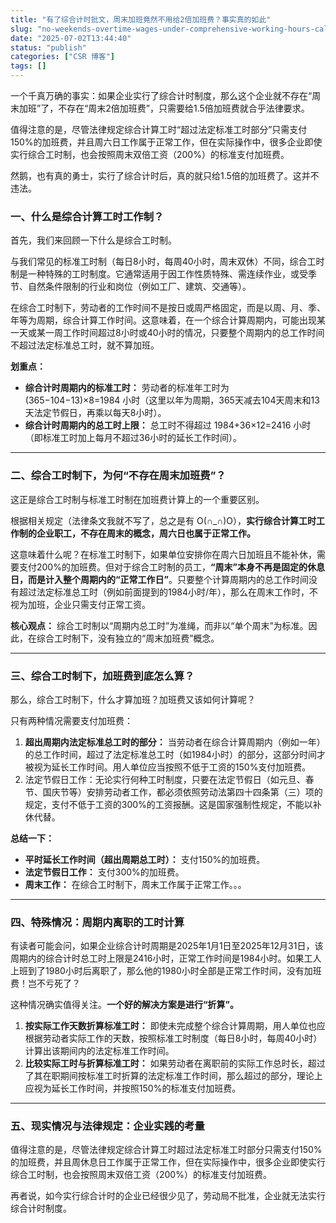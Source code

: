 ```yaml
---
title: "有了综合计时批文，周末加班竟然不用给2倍加班费？事实真的如此"
slug: "no-weekends-overtime-wages-under-comprehensive-working-hours-calculation-system"
date: "2025-07-02T13:44:40"
status: "publish"
categories: ["CSR 博客"]
tags: []
---
```


一个千真万确的事实：如果企业实行了综合计时制度，那么这个企业就不存在“周末加班”了，不存在“周末2倍加班费”，只需要给1.5倍加班费就合乎法律要求。

值得注意的是，尽管法律规定综合计算工时“超过法定标准工时部分”只需支付150%的加班费，并且周六日工作属于正常工作，但在实际操作中，很多企业即使实行综合工时制，也会按照周末双倍工资（200%）的标准支付加班费。

然鹅，也有真的勇士，实行了综合计时后，真的就只给1.5倍的加班费了。这并不违法。

### 一、什么是综合计算工时工作制？

首先，我们来回顾一下什么是综合工时制。

与我们常见的标准工时制（每日8小时，每周40小时，周末双休）不同，综合工时制是一种特殊的工时制度。它通常适用于因工作性质特殊、需连续作业，或受季节、自然条件限制的行业和岗位（例如工厂、建筑、交通等）。

在综合工时制下，劳动者的工作时间不是按日或周严格固定，而是以周、月、季、年等为周期，综合计算工作时间。这意味着，在一个综合计算周期内，可能出现某一天或某一周工作时间超过8小时或40小时的情况，只要整个周期内的总工作时间不超过法定标准总工时，就不算加班。

**划重点：**

*   **综合计时周期内的标准工时：** 劳动者的标准年工时为 (365−104−13)×8=1984 小时（这里以年为周期，365天减去104天周末和13天法定节假日，再乘以每天8小时）。
*   **综合计时周期内的总工时上限：** 总工时不得超过 1984+36×12=2416 小时（即标准工时加上每月不超过36小时的延长工作时间）。

* * *

### 二、综合工时制下，为何“不存在周末加班费”？

这正是综合工时制与标准工时制在加班费计算上的一个重要区别。

根据相关规定（法律条文我就不写了，总之是有 O(∩\_∩)O），**实行综合计算工时工作制的企业职工，不存在周末的概念，周六日也属于正常工作。**

这意味着什么呢？在标准工时制下，如果单位安排你在周六日加班且不能补休，需要支付200%的加班费。但对于综合工时制的员工，**“周末”本身不再是固定的休息日，而是计入整个周期内的“正常工作日”**。只要整个计算周期内的总工作时间没有超过法定标准总工时（例如前面提到的1984小时/年），那么在周末工作时，不视为加班，企业只需支付正常工资。

**核心观点：** 综合工时制以“周期内总工时”为准绳，而非以“单个周末”为标准。因此，在综合工时制下，没有独立的“周末加班费”概念。

* * *

### 三、综合工时制下，加班费到底怎么算？

那么，综合工时制下，什么才算加班？加班费又该如何计算呢？

只有两种情况需要支付加班费：

1.  **超出周期内法定标准总工时的部分：** 当劳动者在综合计算周期内（例如一年）的总工作时间，超过了法定标准总工时（如1984小时）的部分，这部分时间才被视为延长工作时间。用人单位应当按照不低于工资的150%支付加班费。
2.  法定节假日工作：无论实行何种工时制度，只要在法定节假日（如元旦、春节、国庆节等）安排劳动者工作，都必须依照劳动法第四十四条第（三）项的规定，支付不低于工资的300%的工资报酬。这是国家强制性规定，不能以补休代替。

**总结一下：**

*   **平时延长工作时间（超出周期总工时）：** 支付150%的加班费。
*   **法定节假日工作：** 支付300%的加班费。
*   **周末工作：** 在综合工时制下，周末工作属于正常工作。。。

* * *

### 四、特殊情况：周期内离职的工时计算

有读者可能会问，如果企业综合计时周期是2025年1月1日至2025年12月31日，该周期内的综合计时总工时上限是2416小时，正常工作时间是1984小时。如果工人上班到了1980小时后离职了，那么他的1980小时全部是正常工作时间，没有加班费！岂不亏死了？

这种情况确实值得关注。**一个好的解决方案是进行“折算”。**

1.  **按实际工作天数折算标准工时：** 即使未完成整个综合计算周期，用人单位也应根据劳动者实际工作的天数，按照标准工时制度（每日8小时，每周40小时）计算出该期间内的法定标准工作时间。
2.  **比较实际工时与折算标准工时：** 如果劳动者在离职前的实际工作总时长，超过了其在职期间按标准工时折算的法定标准工作时间，那么超过的部分，理论上应视为延长工作时间，并按照150%的标准支付加班费。

* * *

### 五、现实情况与法律规定：企业实践的考量

值得注意的是，尽管法律规定综合计算工时超过法定标准工时部分只需支付150%的加班费，并且周休息日工作属于正常工作，但在实际操作中，很多企业即使实行综合工时制，也会按照周末双倍工资（200%）的标准支付加班费。

再者说，如今实行综合计时的企业已经很少见了，劳动局不批准，企业就无法实行综合计时制度。
